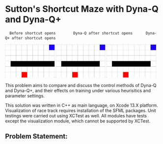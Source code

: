 # Sutton's Shortcut Maze with Dyna-Q and Dyna-Q+


      Before shortcut opens        Dyna-Q after shortcut opens      Dyna-Q+ after shortcut opens

<p float="center">
  <img src="./Examples/No_Shortcut_Recording.gif" width="32%" />
  <img src="./Examples/Dyna-Q_Recording.gif" width="32%" />
  <img src="./Examples/Dyna-Q_Plus_Recording.gif" width="32%" />
</p>

This problem aims to compare and discuss the control methods of Dyna-Q and Dyna-Q+, and their effects on training under various heurisitics and parameter settings.

This solution was written in C++ as main language, on Xcode 13.X platform. Visualization of race track requires installation of the SFML packages.
Unit testings were carried out using XCTest as well. All modules have tests except the visualization module, which cannot be supported by XCTest.

## Problem Statement:

